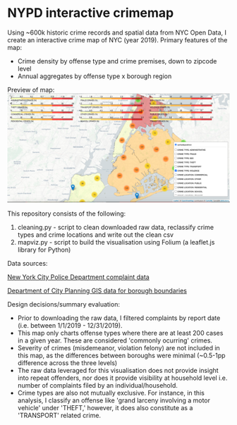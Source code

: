 # NYPD interactive crimemap

Using ~600k historic crime records and spatial data from NYC Open Data, I create an interactive crime map of NYC (year 2019). Primary features of the map:
- Crime density by offense type and crime premises, down to zipcode level
- Annual aggregates by offense type x borough region

Preview of map:
![](/crimemap.png)


This repository consists of the following:
1. cleaning.py - script to clean downloaded raw data, reclassify crime types and crime locations and write out the clean csv
2. mapviz.py - script to build the visualisation using Folium (a leaflet.js library for Python)

Data sources:

[New York City Police Department complaint data](https://data.cityofnewyork.us/Public-Safety/NYPD-Complaint-Data-Historic/qgea-i56i)

[Department of City Planning GIS data for borough boundaries](https://data.cityofnewyork.us/City-Government/Borough-Boundaries/tqmj-j8zm)

Design decisions/summary evaluation:
- Prior to downloading the raw data, I filtered complaints by report date (i.e. between 1/1/2019 - 12/31/2019).
- This map only charts offense types where there are at least 200 cases in a given year. These are considered 'commonly ocurring' crimes.
- Severity of crimes (misdemeanor, violation felony) are not included in this map, as the differences between boroughs were minimal (~0.5-1pp difference across the three levels)
- The raw data leveraged for this visualisation does not provide insight into repeat offenders, nor does it provide visibility at household level i.e. number of complaints filed by an individual/household. 
- Crime types are also not mutually exclusive. For instance, in this analysis, I classify an offense like 'grand larceny involving a motor vehicle' under 'THEFT,' however, it does also constitute as a 'TRANSPORT' related crime.
